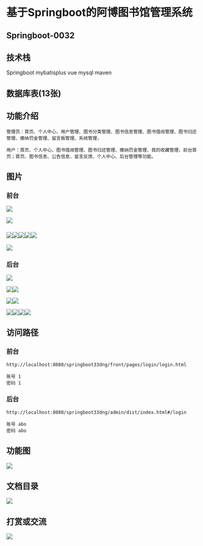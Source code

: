 # 基于Springboot的阿博图书馆管理系统

## Springboot-0032



## 技术栈

Springboot mybatisplus vue mysql maven



## 数据库表(13张)



## 功能介绍

```properties
管理员：首页、个人中心、用户管理、图书分类管理、图书信息管理、图书借阅管理、图书归还管理、缴纳罚金管理、留言板管理、系统管理，

用户：首页、个人中心、图书借阅管理、图书归还管理、缴纳罚金管理、我的收藏管理，前台首页；首页、图书信息、公告信息、留言反馈、个人中心、后台管理等功能。
```



## 图片

### 前台

![](./images/1.jpg)

![](./images/2.jpg)





### ![](./images/3.jpg)![](./images/4.jpg)![](./images/5.jpg)![](./images/6.jpg)![](./images/7.jpg)

![](./images/8.jpg)

### 后台

![](./images/9.jpg)

![](./images/10.jpg)![](./images/11.jpg)

![](./images/12.jpg)![](./images/13.jpg)



![](./images/14.jpg)![](./images/15.jpg)![](./images/16.jpg)![](./images/17.jpg)





## 访问路径

### 前台

```properties
http://localhost:8080/springboot33dng/front/pages/login/login.html

账号 1
密码 1
```

### 后台

```properties
http://localhost:8080/springboot33dng/admin/dist/index.html#/login

账号 abo
密码 abo
```





## 功能图

![](./images/gn.jpg)



## 文档目录

![](./images/wd.jpg)



## 打赏或交流

![](./images/vx.jpg)







